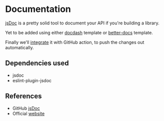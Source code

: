 # Documentation

[jsDoc](https://github.com/jsdoc/jsdoc) is a pretty solid tool to document your API if you're building a library.

Yet to be added using either [docdash](https://github.com/clenemt/docdash) template or [better-docs](https://github.com/SoftwareBrothers/better-docs) template.

Finally we'll [integrate](https://github.com/andstor/jsdoc-action) it with GitHub action, to push the changes out automatically.

## Dependencies used

- jsdoc
- eslint-plugin-jsdoc

## References

- GitHub [jsDoc](https://github.com/jsdoc/jsdoc)
- Official [website](https://jsdoc.app/)
